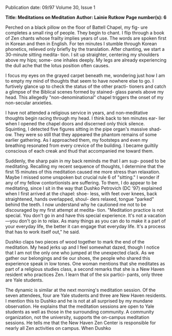 Publication date: 09/97
Volume 30, Issue 1

**Title: Meditations on Meditation**
**Author: Lainie Rutkow**
**Page number(s): 6**

Perched on a black pillow on the floor of Battell Chapel, my fig-
ure completes a small ring of people. They begin to chant. I flip 
through a book of Zen chants whose frailty implies years of use. 
The words are spoken first in Korean and then in English. For 
ten minutes I stumble through Korean phonetics, relieved only briefly 
by the translation. After chanting, we start a 30-minute sitting medita-
tion. I sit up straighter, centering my shoulders above my hips; some-
one inhales deeply. My legs are already experiencing the dull ache that 
the lotus position often causes. 

I focus my eyes on the grayed carpet beneath me, wondering just 
how I am to empty my mind of thoughts that seem to have nowhere 
else to go. I furtively glance up to check the status of the other practi-
tioners and catch a glimpse of the Biblical scenes formed by stained-
glass panels above my head. This allegedly "non-denominational" 
chapel triggers the onset of my non-secular anxieties. 

I have not attended a religious service in years, and non-meditative 
thoughts begin racing through my head. I think back to ten minutes ear-
lier when I opened the chapel doors and discerned only thick silence. 
Squinting, I detected five figures sitting in the pipe organ's massive shad-
ow. They were so still that they appeared the phantom remains of some 
earlier gathering. As I approached them, my footsteps and even my 
breathing resonated from every crevice of the building. I became guiltily 
conscious of each creak and thud that accompanied me toward them. 

Suddenly, the sharp pain in my back reminds me that I am sup-
posed to be meditating. Recalling my recent sequence of thoughts, I 
determine that the first 15 minutes of this meditation caused me more 
stress than relaxation. Maybe I missed some unspoken but crucial rule 
6 
of "sitting." I wonder if any of my fellow contortionists are suffering. To 
them, I do appear to be meditating, since I sit in the way that Dushko 
Petrovich (DC '97) explained when I first arrived at the chapel: shoe-
less, with feet over knees, back straightened, hands overlapped, shoul-
ders relaxed, tongue "parked" behind the teeth. I now understand why 
he cautioned me not to be discouraged by my first attempt at medita-
tion. "Meditation practice is not special. You don't go in and have this 
special experience. It's not a vacation—you don't go in to relax. As 
many things as you can do to make it a part of your everyday life, the 
better it can engage that everyday life. It's a process that has to work 
itself out," he said. 

Dushko claps two pieces of wood together to mark the end of the 
meditation. My head jerks up and I feel somewhat dazed, though I 
notice that I am not the only one who jumped at the unexpected clack. 
As we gather our belongings and tie our shoes, the people who shared 
this experience speak in low tones. One woman mentions that she 
meditates as part of a religious studies class, a second remarks that she is 
a New Haven resident who practices Zen. I learn that of the six partici-
pants, only three are Yale students. 

The dynamic is similar at the next morning's meditation session. 
Of the seven attendees, four are Yale students and three are New Haven 
residents. I mention this to Dushko and he is not at all surprised by my 
mundane observation. He explains that the meditation sessions are 
open to Yale students as well as those in the surrounding community. A 
community organization, not the university, supports the on-campus 
meditation sessions. He tells me that the New Haven Zen Center is 
responsible for nearly all Zen activities on campus. When Dushko